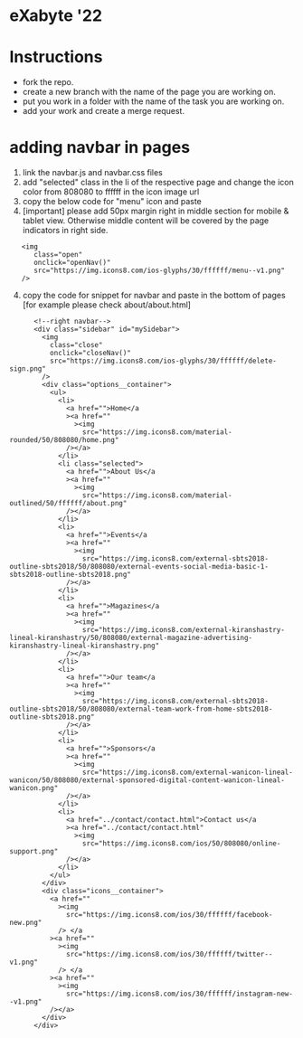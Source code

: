 # eXabyte '22

# Instructions

- fork the repo.
- create a new branch with the name of the page you are working on.
- put you work in a folder with the name of the task you are working on.
- add your work and create a merge request.

# adding navbar in pages

1. link the navbar.js and navbar.css files
2. add "selected" class in the li of the respective page and change the icon color from 808080 to ffffff in the icon image url
3. copy the below code for "menu" icon and paste
4. [important] please add 50px margin right in middle section for mobile & tablet view. Otherwise middle content will be covered by the page indicators in right side.

```
   <img
      class="open"
      onclick="openNav()"
      src="https://img.icons8.com/ios-glyphs/30/ffffff/menu--v1.png"
   />
```

4. copy the code for snippet for navbar and paste in the bottom of pages
   [for example please check about/about.html]

```
      <!--right navbar-->
      <div class="sidebar" id="mySidebar">
        <img
          class="close"
          onclick="closeNav()"
          src="https://img.icons8.com/ios-glyphs/30/ffffff/delete-sign.png"
        />
        <div class="options__container">
          <ul>
            <li>
              <a href="">Home</a
              ><a href=""
                ><img
                  src="https://img.icons8.com/material-rounded/50/808080/home.png"
              /></a>
            </li>
            <li class="selected">
              <a href="">About Us</a
              ><a href=""
                ><img
                  src="https://img.icons8.com/material-outlined/50/ffffff/about.png"
              /></a>
            </li>
            <li>
              <a href="">Events</a
              ><a href=""
                ><img
                  src="https://img.icons8.com/external-sbts2018-outline-sbts2018/50/808080/external-events-social-media-basic-1-sbts2018-outline-sbts2018.png"
              /></a>
            </li>
            <li>
              <a href="">Magazines</a
              ><a href=""
                ><img
                  src="https://img.icons8.com/external-kiranshastry-lineal-kiranshastry/50/808080/external-magazine-advertising-kiranshastry-lineal-kiranshastry.png"
              /></a>
            </li>
            <li>
              <a href="">Our team</a
              ><a href=""
                ><img
                  src="https://img.icons8.com/external-sbts2018-outline-sbts2018/50/808080/external-team-work-from-home-sbts2018-outline-sbts2018.png"
              /></a>
            </li>
            <li>
              <a href="">Sponsors</a
              ><a href=""
                ><img
                  src="https://img.icons8.com/external-wanicon-lineal-wanicon/50/808080/external-sponsored-digital-content-wanicon-lineal-wanicon.png"
              /></a>
            </li>
            <li>
              <a href="../contact/contact.html">Contact us</a
              ><a href="../contact/contact.html"
                ><img
                  src="https://img.icons8.com/ios/50/808080/online-support.png"
              /></a>
            </li>
          </ul>
        </div>
        <div class="icons__container">
          <a href=""
            ><img
              src="https://img.icons8.com/ios/30/ffffff/facebook-new.png"
            /> </a
          ><a href=""
            ><img
              src="https://img.icons8.com/ios/30/ffffff/twitter--v1.png"
            /> </a
          ><a href=""
            ><img
              src="https://img.icons8.com/ios/30/ffffff/instagram-new--v1.png"
          /></a>
        </div>
      </div>
```
